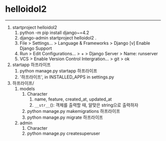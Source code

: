 # helloidol2
---

1. startproject helloidol2
   1. python -m pip install django~=4.2
   2. django-admin startproject helloidol2 .
   3. File > Settings... > Language & Frameworks > Django
      [v] Enable Django Support
   4. Run > Edit Configurations... > + > Django Server > Name: runserver
   5. VCS > Enable Version Control Intergration... > git > ok
2. startapp 하프라이프
   1. python manage.py startapp 하프라이프
   2. '하프라이프', in INSTALLED_APPS in settings.py
3. 하프라이프/
   1. models
      1. Character
         1. name, feature, created_at, updated_at
         2. `__str__`(): 객체를 출력할 때, 알맞은 string으로 출력하자
      2. python manage.py makemigrations 하프라이프
      3. python manage.py migrate 하프라이프
   2. admin
      1. Character
      2. python manage.py createsuperuser